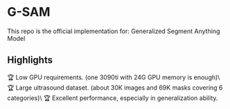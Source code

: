 # G-SAM
This repo is the official implementation for: Generalized Segment Anything Model

## Highlights
🏆 Low GPU requirements. (one 3090ti with 24G GPU memory is enough)\\
🏆 Large ultrasound dataset. (about 30K images and 69K masks covering 6 categories)\\
🏆 Excellent performance, especially in generalization ability.
